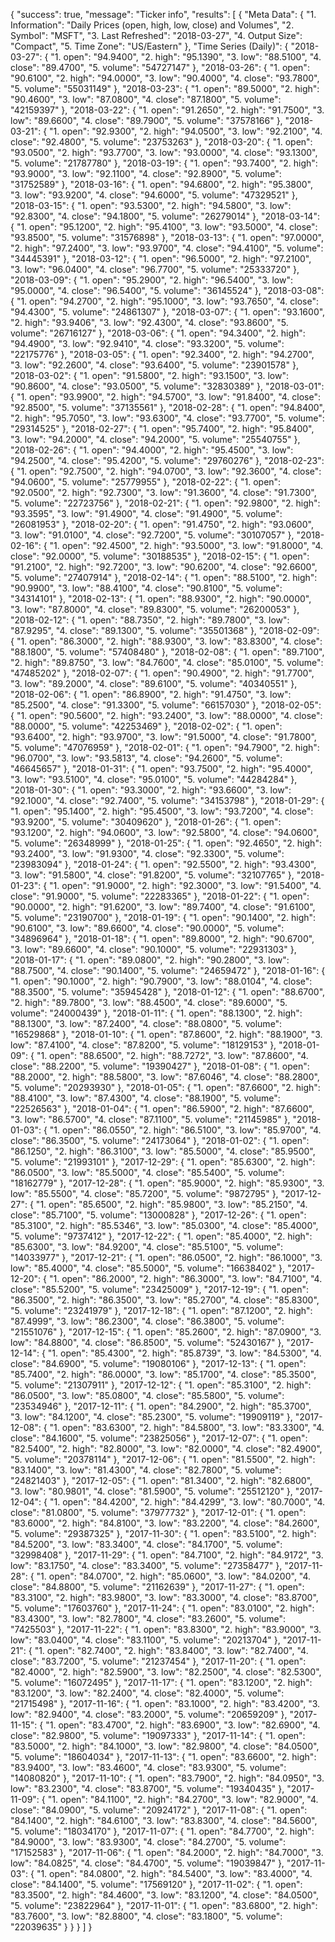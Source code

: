{
    "success": true,
    "message": "Ticker info",
    "results": [
        {
            "Meta Data": {
                "1. Information": "Daily Prices (open, high, low, close) and Volumes",
                "2. Symbol": "MSFT",
                "3. Last Refreshed": "2018-03-27",
                "4. Output Size": "Compact",
                "5. Time Zone": "US/Eastern"
            },
            "Time Series (Daily)": {
                "2018-03-27": {
                    "1. open": "94.9400",
                    "2. high": "95.1390",
                    "3. low": "88.5100",
                    "4. close": "89.4700",
                    "5. volume": "54727147"
                },
                "2018-03-26": {
                    "1. open": "90.6100",
                    "2. high": "94.0000",
                    "3. low": "90.4000",
                    "4. close": "93.7800",
                    "5. volume": "55031149"
                },
                "2018-03-23": {
                    "1. open": "89.5000",
                    "2. high": "90.4600",
                    "3. low": "87.0800",
                    "4. close": "87.1800",
                    "5. volume": "42159397"
                },
                "2018-03-22": {
                    "1. open": "91.2650",
                    "2. high": "91.7500",
                    "3. low": "89.6600",
                    "4. close": "89.7900",
                    "5. volume": "37578166"
                },
                "2018-03-21": {
                    "1. open": "92.9300",
                    "2. high": "94.0500",
                    "3. low": "92.2100",
                    "4. close": "92.4800",
                    "5. volume": "23753263"
                },
                "2018-03-20": {
                    "1. open": "93.0500",
                    "2. high": "93.7700",
                    "3. low": "93.0000",
                    "4. close": "93.1300",
                    "5. volume": "21787780"
                },
                "2018-03-19": {
                    "1. open": "93.7400",
                    "2. high": "93.9000",
                    "3. low": "92.1100",
                    "4. close": "92.8900",
                    "5. volume": "31752589"
                },
                "2018-03-16": {
                    "1. open": "94.6800",
                    "2. high": "95.3800",
                    "3. low": "93.9200",
                    "4. close": "94.6000",
                    "5. volume": "47329521"
                },
                "2018-03-15": {
                    "1. open": "93.5300",
                    "2. high": "94.5800",
                    "3. low": "92.8300",
                    "4. close": "94.1800",
                    "5. volume": "26279014"
                },
                "2018-03-14": {
                    "1. open": "95.1200",
                    "2. high": "95.4100",
                    "3. low": "93.5000",
                    "4. close": "93.8500",
                    "5. volume": "31576898"
                },
                "2018-03-13": {
                    "1. open": "97.0000",
                    "2. high": "97.2400",
                    "3. low": "93.9700",
                    "4. close": "94.4100",
                    "5. volume": "34445391"
                },
                "2018-03-12": {
                    "1. open": "96.5000",
                    "2. high": "97.2100",
                    "3. low": "96.0400",
                    "4. close": "96.7700",
                    "5. volume": "25333720"
                },
                "2018-03-09": {
                    "1. open": "95.2900",
                    "2. high": "96.5400",
                    "3. low": "95.0000",
                    "4. close": "96.5400",
                    "5. volume": "36145524"
                },
                "2018-03-08": {
                    "1. open": "94.2700",
                    "2. high": "95.1000",
                    "3. low": "93.7650",
                    "4. close": "94.4300",
                    "5. volume": "24861307"
                },
                "2018-03-07": {
                    "1. open": "93.1600",
                    "2. high": "93.9406",
                    "3. low": "92.4300",
                    "4. close": "93.8600",
                    "5. volume": "26716127"
                },
                "2018-03-06": {
                    "1. open": "94.3400",
                    "2. high": "94.4900",
                    "3. low": "92.9410",
                    "4. close": "93.3200",
                    "5. volume": "22175776"
                },
                "2018-03-05": {
                    "1. open": "92.3400",
                    "2. high": "94.2700",
                    "3. low": "92.2600",
                    "4. close": "93.6400",
                    "5. volume": "23901578"
                },
                "2018-03-02": {
                    "1. open": "91.5800",
                    "2. high": "93.1500",
                    "3. low": "90.8600",
                    "4. close": "93.0500",
                    "5. volume": "32830389"
                },
                "2018-03-01": {
                    "1. open": "93.9900",
                    "2. high": "94.5700",
                    "3. low": "91.8400",
                    "4. close": "92.8500",
                    "5. volume": "37135561"
                },
                "2018-02-28": {
                    "1. open": "94.8400",
                    "2. high": "95.7050",
                    "3. low": "93.6300",
                    "4. close": "93.7700",
                    "5. volume": "29314525"
                },
                "2018-02-27": {
                    "1. open": "95.7400",
                    "2. high": "95.8400",
                    "3. low": "94.2000",
                    "4. close": "94.2000",
                    "5. volume": "25540755"
                },
                "2018-02-26": {
                    "1. open": "94.4000",
                    "2. high": "95.4500",
                    "3. low": "94.2500",
                    "4. close": "95.4200",
                    "5. volume": "29760276"
                },
                "2018-02-23": {
                    "1. open": "92.7500",
                    "2. high": "94.0700",
                    "3. low": "92.3600",
                    "4. close": "94.0600",
                    "5. volume": "25779955"
                },
                "2018-02-22": {
                    "1. open": "92.0500",
                    "2. high": "92.7300",
                    "3. low": "91.3600",
                    "4. close": "91.7300",
                    "5. volume": "22723756"
                },
                "2018-02-21": {
                    "1. open": "92.9800",
                    "2. high": "93.3595",
                    "3. low": "91.4900",
                    "4. close": "91.4900",
                    "5. volume": "26081953"
                },
                "2018-02-20": {
                    "1. open": "91.4750",
                    "2. high": "93.0600",
                    "3. low": "91.0100",
                    "4. close": "92.7200",
                    "5. volume": "30107057"
                },
                "2018-02-16": {
                    "1. open": "92.4500",
                    "2. high": "93.5000",
                    "3. low": "91.8000",
                    "4. close": "92.0000",
                    "5. volume": "30188535"
                },
                "2018-02-15": {
                    "1. open": "91.2100",
                    "2. high": "92.7200",
                    "3. low": "90.6200",
                    "4. close": "92.6600",
                    "5. volume": "27407914"
                },
                "2018-02-14": {
                    "1. open": "88.5100",
                    "2. high": "90.9900",
                    "3. low": "88.4100",
                    "4. close": "90.8100",
                    "5. volume": "34314101"
                },
                "2018-02-13": {
                    "1. open": "88.9300",
                    "2. high": "90.0000",
                    "3. low": "87.8000",
                    "4. close": "89.8300",
                    "5. volume": "26200053"
                },
                "2018-02-12": {
                    "1. open": "88.7350",
                    "2. high": "89.7800",
                    "3. low": "87.9295",
                    "4. close": "89.1300",
                    "5. volume": "35501368"
                },
                "2018-02-09": {
                    "1. open": "86.3000",
                    "2. high": "88.9300",
                    "3. low": "83.8300",
                    "4. close": "88.1800",
                    "5. volume": "57408480"
                },
                "2018-02-08": {
                    "1. open": "89.7100",
                    "2. high": "89.8750",
                    "3. low": "84.7600",
                    "4. close": "85.0100",
                    "5. volume": "47485202"
                },
                "2018-02-07": {
                    "1. open": "90.4900",
                    "2. high": "91.7700",
                    "3. low": "89.2000",
                    "4. close": "89.6100",
                    "5. volume": "40340551"
                },
                "2018-02-06": {
                    "1. open": "86.8900",
                    "2. high": "91.4750",
                    "3. low": "85.2500",
                    "4. close": "91.3300",
                    "5. volume": "66157030"
                },
                "2018-02-05": {
                    "1. open": "90.5600",
                    "2. high": "93.2400",
                    "3. low": "88.0000",
                    "4. close": "88.0000",
                    "5. volume": "42253469"
                },
                "2018-02-02": {
                    "1. open": "93.6400",
                    "2. high": "93.9700",
                    "3. low": "91.5000",
                    "4. close": "91.7800",
                    "5. volume": "47076959"
                },
                "2018-02-01": {
                    "1. open": "94.7900",
                    "2. high": "96.0700",
                    "3. low": "93.5813",
                    "4. close": "94.2600",
                    "5. volume": "46645657"
                },
                "2018-01-31": {
                    "1. open": "93.7500",
                    "2. high": "95.4000",
                    "3. low": "93.5100",
                    "4. close": "95.0100",
                    "5. volume": "44284284"
                },
                "2018-01-30": {
                    "1. open": "93.3000",
                    "2. high": "93.6600",
                    "3. low": "92.1000",
                    "4. close": "92.7400",
                    "5. volume": "34153798"
                },
                "2018-01-29": {
                    "1. open": "95.1400",
                    "2. high": "95.4500",
                    "3. low": "93.7200",
                    "4. close": "93.9200",
                    "5. volume": "30409620"
                },
                "2018-01-26": {
                    "1. open": "93.1200",
                    "2. high": "94.0600",
                    "3. low": "92.5800",
                    "4. close": "94.0600",
                    "5. volume": "26348999"
                },
                "2018-01-25": {
                    "1. open": "92.4650",
                    "2. high": "93.2400",
                    "3. low": "91.9300",
                    "4. close": "92.3300",
                    "5. volume": "23983094"
                },
                "2018-01-24": {
                    "1. open": "92.5500",
                    "2. high": "93.4300",
                    "3. low": "91.5800",
                    "4. close": "91.8200",
                    "5. volume": "32107765"
                },
                "2018-01-23": {
                    "1. open": "91.9000",
                    "2. high": "92.3000",
                    "3. low": "91.5400",
                    "4. close": "91.9000",
                    "5. volume": "22283365"
                },
                "2018-01-22": {
                    "1. open": "90.0000",
                    "2. high": "91.6200",
                    "3. low": "89.7400",
                    "4. close": "91.6100",
                    "5. volume": "23190700"
                },
                "2018-01-19": {
                    "1. open": "90.1400",
                    "2. high": "90.6100",
                    "3. low": "89.6600",
                    "4. close": "90.0000",
                    "5. volume": "34896964"
                },
                "2018-01-18": {
                    "1. open": "89.8000",
                    "2. high": "90.6700",
                    "3. low": "89.6600",
                    "4. close": "90.1000",
                    "5. volume": "22931303"
                },
                "2018-01-17": {
                    "1. open": "89.0800",
                    "2. high": "90.2800",
                    "3. low": "88.7500",
                    "4. close": "90.1400",
                    "5. volume": "24659472"
                },
                "2018-01-16": {
                    "1. open": "90.1000",
                    "2. high": "90.7900",
                    "3. low": "88.0104",
                    "4. close": "88.3500",
                    "5. volume": "35945428"
                },
                "2018-01-12": {
                    "1. open": "88.6700",
                    "2. high": "89.7800",
                    "3. low": "88.4500",
                    "4. close": "89.6000",
                    "5. volume": "24000439"
                },
                "2018-01-11": {
                    "1. open": "88.1300",
                    "2. high": "88.1300",
                    "3. low": "87.2400",
                    "4. close": "88.0800",
                    "5. volume": "16529868"
                },
                "2018-01-10": {
                    "1. open": "87.8600",
                    "2. high": "88.1900",
                    "3. low": "87.4100",
                    "4. close": "87.8200",
                    "5. volume": "18129153"
                },
                "2018-01-09": {
                    "1. open": "88.6500",
                    "2. high": "88.7272",
                    "3. low": "87.8600",
                    "4. close": "88.2200",
                    "5. volume": "19390427"
                },
                "2018-01-08": {
                    "1. open": "88.2000",
                    "2. high": "88.5800",
                    "3. low": "87.6046",
                    "4. close": "88.2800",
                    "5. volume": "20293930"
                },
                "2018-01-05": {
                    "1. open": "87.6600",
                    "2. high": "88.4100",
                    "3. low": "87.4300",
                    "4. close": "88.1900",
                    "5. volume": "22526563"
                },
                "2018-01-04": {
                    "1. open": "86.5900",
                    "2. high": "87.6600",
                    "3. low": "86.5700",
                    "4. close": "87.1100",
                    "5. volume": "21145985"
                },
                "2018-01-03": {
                    "1. open": "86.0550",
                    "2. high": "86.5100",
                    "3. low": "85.9700",
                    "4. close": "86.3500",
                    "5. volume": "24173064"
                },
                "2018-01-02": {
                    "1. open": "86.1250",
                    "2. high": "86.3100",
                    "3. low": "85.5000",
                    "4. close": "85.9500",
                    "5. volume": "21993101"
                },
                "2017-12-29": {
                    "1. open": "85.6300",
                    "2. high": "86.0500",
                    "3. low": "85.5000",
                    "4. close": "85.5400",
                    "5. volume": "18162779"
                },
                "2017-12-28": {
                    "1. open": "85.9000",
                    "2. high": "85.9300",
                    "3. low": "85.5500",
                    "4. close": "85.7200",
                    "5. volume": "9872795"
                },
                "2017-12-27": {
                    "1. open": "85.6500",
                    "2. high": "85.9800",
                    "3. low": "85.2150",
                    "4. close": "85.7100",
                    "5. volume": "13000828"
                },
                "2017-12-26": {
                    "1. open": "85.3100",
                    "2. high": "85.5346",
                    "3. low": "85.0300",
                    "4. close": "85.4000",
                    "5. volume": "9737412"
                },
                "2017-12-22": {
                    "1. open": "85.4000",
                    "2. high": "85.6300",
                    "3. low": "84.9200",
                    "4. close": "85.5100",
                    "5. volume": "14033977"
                },
                "2017-12-21": {
                    "1. open": "86.0500",
                    "2. high": "86.1000",
                    "3. low": "85.4000",
                    "4. close": "85.5000",
                    "5. volume": "16638402"
                },
                "2017-12-20": {
                    "1. open": "86.2000",
                    "2. high": "86.3000",
                    "3. low": "84.7100",
                    "4. close": "85.5200",
                    "5. volume": "23425009"
                },
                "2017-12-19": {
                    "1. open": "86.3500",
                    "2. high": "86.3500",
                    "3. low": "85.2700",
                    "4. close": "85.8300",
                    "5. volume": "23241979"
                },
                "2017-12-18": {
                    "1. open": "87.1200",
                    "2. high": "87.4999",
                    "3. low": "86.2300",
                    "4. close": "86.3800",
                    "5. volume": "21551076"
                },
                "2017-12-15": {
                    "1. open": "85.2600",
                    "2. high": "87.0900",
                    "3. low": "84.8800",
                    "4. close": "86.8500",
                    "5. volume": "52430167"
                },
                "2017-12-14": {
                    "1. open": "85.4300",
                    "2. high": "85.8739",
                    "3. low": "84.5300",
                    "4. close": "84.6900",
                    "5. volume": "19080106"
                },
                "2017-12-13": {
                    "1. open": "85.7400",
                    "2. high": "86.0000",
                    "3. low": "85.1700",
                    "4. close": "85.3500",
                    "5. volume": "21307911"
                },
                "2017-12-12": {
                    "1. open": "85.3100",
                    "2. high": "86.0500",
                    "3. low": "85.0800",
                    "4. close": "85.5800",
                    "5. volume": "23534946"
                },
                "2017-12-11": {
                    "1. open": "84.2900",
                    "2. high": "85.3700",
                    "3. low": "84.1200",
                    "4. close": "85.2300",
                    "5. volume": "19909119"
                },
                "2017-12-08": {
                    "1. open": "83.6300",
                    "2. high": "84.5800",
                    "3. low": "83.3300",
                    "4. close": "84.1600",
                    "5. volume": "23825056"
                },
                "2017-12-07": {
                    "1. open": "82.5400",
                    "2. high": "82.8000",
                    "3. low": "82.0000",
                    "4. close": "82.4900",
                    "5. volume": "20378114"
                },
                "2017-12-06": {
                    "1. open": "81.5500",
                    "2. high": "83.1400",
                    "3. low": "81.4300",
                    "4. close": "82.7800",
                    "5. volume": "24821403"
                },
                "2017-12-05": {
                    "1. open": "81.3400",
                    "2. high": "82.6800",
                    "3. low": "80.9801",
                    "4. close": "81.5900",
                    "5. volume": "25512120"
                },
                "2017-12-04": {
                    "1. open": "84.4200",
                    "2. high": "84.4299",
                    "3. low": "80.7000",
                    "4. close": "81.0800",
                    "5. volume": "37977732"
                },
                "2017-12-01": {
                    "1. open": "83.6000",
                    "2. high": "84.8100",
                    "3. low": "83.2200",
                    "4. close": "84.2600",
                    "5. volume": "29387325"
                },
                "2017-11-30": {
                    "1. open": "83.5100",
                    "2. high": "84.5200",
                    "3. low": "83.3400",
                    "4. close": "84.1700",
                    "5. volume": "32998408"
                },
                "2017-11-29": {
                    "1. open": "84.7100",
                    "2. high": "84.9172",
                    "3. low": "83.1750",
                    "4. close": "83.3400",
                    "5. volume": "27358477"
                },
                "2017-11-28": {
                    "1. open": "84.0700",
                    "2. high": "85.0600",
                    "3. low": "84.0200",
                    "4. close": "84.8800",
                    "5. volume": "21162639"
                },
                "2017-11-27": {
                    "1. open": "83.3100",
                    "2. high": "83.9800",
                    "3. low": "83.3000",
                    "4. close": "83.8700",
                    "5. volume": "17603760"
                },
                "2017-11-24": {
                    "1. open": "83.0100",
                    "2. high": "83.4300",
                    "3. low": "82.7800",
                    "4. close": "83.2600",
                    "5. volume": "7425503"
                },
                "2017-11-22": {
                    "1. open": "83.8300",
                    "2. high": "83.9000",
                    "3. low": "83.0400",
                    "4. close": "83.1100",
                    "5. volume": "20213704"
                },
                "2017-11-21": {
                    "1. open": "82.7400",
                    "2. high": "83.8400",
                    "3. low": "82.7400",
                    "4. close": "83.7200",
                    "5. volume": "21237454"
                },
                "2017-11-20": {
                    "1. open": "82.4000",
                    "2. high": "82.5900",
                    "3. low": "82.2500",
                    "4. close": "82.5300",
                    "5. volume": "16072495"
                },
                "2017-11-17": {
                    "1. open": "83.1200",
                    "2. high": "83.1200",
                    "3. low": "82.2400",
                    "4. close": "82.4000",
                    "5. volume": "21715498"
                },
                "2017-11-16": {
                    "1. open": "83.1000",
                    "2. high": "83.4200",
                    "3. low": "82.9400",
                    "4. close": "83.2000",
                    "5. volume": "20659209"
                },
                "2017-11-15": {
                    "1. open": "83.4700",
                    "2. high": "83.6900",
                    "3. low": "82.6900",
                    "4. close": "82.9800",
                    "5. volume": "19097333"
                },
                "2017-11-14": {
                    "1. open": "83.5000",
                    "2. high": "84.1000",
                    "3. low": "82.9800",
                    "4. close": "84.0500",
                    "5. volume": "18604034"
                },
                "2017-11-13": {
                    "1. open": "83.6600",
                    "2. high": "83.9400",
                    "3. low": "83.4600",
                    "4. close": "83.9300",
                    "5. volume": "14080820"
                },
                "2017-11-10": {
                    "1. open": "83.7900",
                    "2. high": "84.0950",
                    "3. low": "83.2300",
                    "4. close": "83.8700",
                    "5. volume": "19340435"
                },
                "2017-11-09": {
                    "1. open": "84.1100",
                    "2. high": "84.2700",
                    "3. low": "82.9000",
                    "4. close": "84.0900",
                    "5. volume": "20924172"
                },
                "2017-11-08": {
                    "1. open": "84.1400",
                    "2. high": "84.6100",
                    "3. low": "83.8300",
                    "4. close": "84.5600",
                    "5. volume": "18034170"
                },
                "2017-11-07": {
                    "1. open": "84.7700",
                    "2. high": "84.9000",
                    "3. low": "83.9300",
                    "4. close": "84.2700",
                    "5. volume": "17152583"
                },
                "2017-11-06": {
                    "1. open": "84.2000",
                    "2. high": "84.7000",
                    "3. low": "84.0825",
                    "4. close": "84.4700",
                    "5. volume": "19039847"
                },
                "2017-11-03": {
                    "1. open": "84.0800",
                    "2. high": "84.5400",
                    "3. low": "83.4000",
                    "4. close": "84.1400",
                    "5. volume": "17569120"
                },
                "2017-11-02": {
                    "1. open": "83.3500",
                    "2. high": "84.4600",
                    "3. low": "83.1200",
                    "4. close": "84.0500",
                    "5. volume": "23822964"
                },
                "2017-11-01": {
                    "1. open": "83.6800",
                    "2. high": "83.7600",
                    "3. low": "82.8800",
                    "4. close": "83.1800",
                    "5. volume": "22039635"
                }
            }
        }
    ]
}

